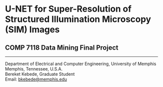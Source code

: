 # U-NET for Super-Resolution of Structured Illumination Microscopy (SIM) Images

## COMP 7118 Data Mining Final Project 
----

Department of Electrical and Computer Engineering, University of Memphis <br>
Memphis, Tennessee, U.S.A.  <br>
Bereket Kebede, Graduate Student <br>
Email: bkebede@memphis.edu  <br>


